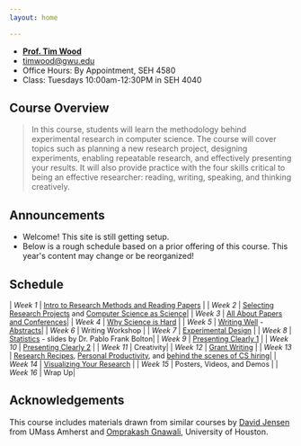 ```yaml
---
layout: home

---
```

<div class="wrapper" markdown="0"><div class="footer-col-wrapper">
  <div class="footer-col two-col-1">
    <ul class="contact-list">
        <li><a href="https://faculty.cs.gwu.edu/timwood/"><b>Prof. Tim Wood</b></a></li>
        <li><a href="mailto:timwood@gwu.edu">timwood@gwu.edu</a></li>
        <li>Office Hours: By Appointment, SEH 4580</li>
        <li>Class: Tuesdays 10:00am-12:30PM in SEH 4040</li>
    </ul>
  </div>
</div></div>

## Course Overview

<blockquote>
In this course, students will learn the methodology behind experimental research in computer science. The course will cover topics such as planning a new research project, designing experiments, enabling repeatable research, and effectively presenting your results. It will also provide practice with the four skills critical to being an effective researcher: reading, writing, speaking, and thinking creatively.
</blockquote>

## Announcements ##
- Welcome! This site is still getting setup.
- Below is a rough schedule based on a prior offering of this course. This year's content may change or be reorganized!

## Schedule  ##
<div style="font-size:90%">

| *Week 1*  | [Intro to Research Methods and Reading Papers](/slides/1-overview.pdf)   |
| *Week 2*  | [Selecting Research Projects](/slides/2-problems.pdf) and [Computer Science as Science](/slides/3-science.pdf)|
| *Week 3*  | [All About Papers and Conferences](/slides/4-papers-conferences.pdf)|
| *Week 4*  | [Why Science is Hard](/slides/5-science-is-hard.pdf)  |
| *Week 5*  | [Writing Well](/slides/6-stories.pdf) - [Abstracts](/slides/abstracts.pdf)|
| *Week 6*  | Writing Workshop |
| *Week 7*  | [Experimental Design](/slides/7-exp-design.pdf)  |
| *Week 8*  | [Statistics](/slides/WhyStatistics.pdf) - slides by Dr. Pablo Frank Bolton|
| *Week 9*  | [Presenting Clearly 1](/slides/8-presenting.pdf)  |
| *Week 10* | [Presenting Clearly 2](/slides/8-presenting.pdf) |
| *Week 11* | Creativity|
| *Week 12* | [Grant Writing](/slides/11-grants.pdf) |
| *Week 13* | [Research Recipes](/slides/9-recipes.pdf), [Personal Productivity](/slides/9-time.pdf), and [behind the scenes of CS hiring](/slides/9-hiring.pdf)|
| *Week 14* | [Visualizing Your Research](/slides/10-visuals.pdf) |
| *Week 15* | Posters, Videos, and Demos |
| *Week 16* | Wrap Up|

</div>

## Acknowledgements
This course includes materials drawn from similar courses by [David Jensen](https://people.cs.umass.edu/~jensen/courses/index.html) from UMass Amherst and [Omprakash Gnawali](http://www2.cs.uh.edu/~gnawali/courses/cosc6321-s19/), University of Houston.
